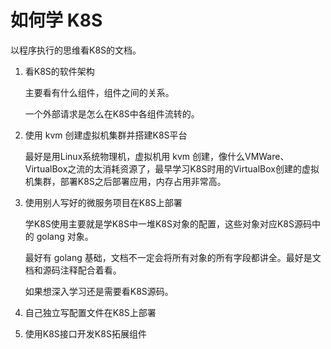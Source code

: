 # 如何学 K8S

以程序执行的思维看K8S的文档。

1. 看K8S的软件架构

   主要看有什么组件，组件之间的关系。

   一个外部请求是怎么在K8S中各组件流转的。

2. 使用 kvm 创建虚拟机集群并搭建K8S平台

   最好是用Linux系统物理机，虚拟机用 kvm 创建，像什么VMWare、VirtualBox之流的太消耗资源了，最早学习K8S时用的VirtualBox创建的虚拟机集群，部署K8S之后部署应用，内存占用非常高。

3. 使用别人写好的微服务项目在K8S上部署

   学K8S使用主要就是学K8S中一堆K8S对象的配置，这些对象对应K8S源码中的 golang 对象。

   最好有 golang 基础，文档不一定会将所有对象的所有字段都讲全。最好是文档和源码注释配合着看。

   如果想深入学习还是需要看K8S源码。

4. 自己独立写配置文件在K8S上部署

5. 使用K8S接口开发K8S拓展组件